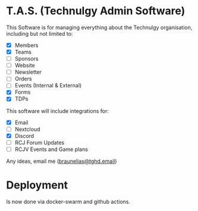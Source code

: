# T.A.S. (Technulgy Admin Software)

This Software is for managing everything about the Technulgy organisation,
including but not limited to:
 - [x] Members
 - [x] Teams
 - [ ] Sponsors
 - [ ] Website
 - [ ] Newsletter
 - [ ] Orders
 - [ ] Events (Internal & External)
 - [x] Forms
 - [x] TDPs

This software will include integrations for:
 - [x] Email
 - [ ] Nextcloud
 - [x] Discord
 - [ ] RCJ Forum Updates
 - [ ] RCJV Events and Game plans

Any ideas, email me (braunelias@tghd.email)

# Deployment
Is now done via docker-swarm and github actions.
